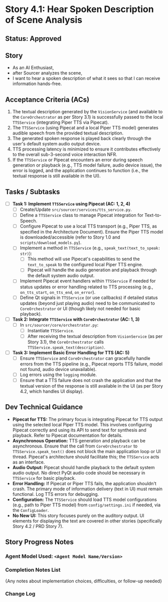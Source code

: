 # Story 4.1: Hear Spoken Description of Scene Analysis

## Status: Approved

## Story

-   As an AI Enthusiast,
-   after Sourcer analyzes the scene,
-   I want to hear a spoken description of what it sees so that I can receive information hands-free.

## Acceptance Criteria (ACs)

1.  The textual description generated by the `VisionService` (and available to the `CoreOrchestrator` as per Story 3.1) is successfully passed to the local `TTSService` (integrating Piper TTS via Pipecat).
2.  The `TTSService` (using Pipecat and a local Piper TTS model) generates audible speech from the provided textual description.
3.  The generated spoken response is played back clearly through the user's default system audio output device.
4.  TTS processing latency is minimized to ensure it contributes effectively to the overall sub-3-second voice interaction NFR.
5.  If the `TTSService` or Pipecat encounters an error during speech generation or playback (e.g., TTS model failure, audio device issue), the error is logged, and the application continues to function (i.e., the textual response is still available in the UI).

## Tasks / Subtasks

-   [ ] **Task 1: Implement `TTSService` using Pipecat (AC: 1, 2, 4)**
    -   [ ] Create/Update `src/sourcer/services/tts_service.py`.
    -   [ ] Define a `TTSService` class to manage Pipecat integration for Text-to-Speech.
    -   [ ] Configure Pipecat to use a local TTS transport (e.g., Piper TTS, as specified in the Architecture Document). Ensure the Piper TTS model is downloaded/accessible (refer to Story 1.0 and `scripts/download_models.py`).
    -   [ ] Implement a method in `TTSService` (e.g., `speak_text(text_to_speak: str)`):
        -   [ ] This method will use Pipecat's capabilities to send the `text_to_speak` to the configured local Piper TTS engine.
        -   [ ] Pipecat will handle the audio generation and playback through the default system audio output.
    -   [ ] Implement Pipecat event handlers within `TTSService` if needed for status updates or error handling related to TTS processing (e.g., `on_tts_start`, `on_tts_end`, `on_error`).
    -   [ ] Define Qt signals in `TTSService` (or use callbacks) if detailed status updates (beyond just playing audio) need to be communicated to `CoreOrchestrator` or UI (though likely not needed for basic playback).
-   [ ] **Task 2: Integrate `TTSService` with `CoreOrchestrator` (AC: 1, 3)**
    -   [ ] In `src/sourcer/core/orchestrator.py`:
        -   [ ] Instantiate `TTSService`.
        -   [ ] After receiving the textual description from `VisionService` (as per Story 3.1), the `CoreOrchestrator` calls `TTSService.speak_text(description)`.
-   [ ] **Task 3: Implement Basic Error Handling for TTS (AC: 5)**
    -   [ ] Ensure `TTSService` and `CoreOrchestrator` can gracefully handle errors from the TTS pipeline (e.g., Pipecat reports TTS failure, model not found, audio device unavailable).
    -   [ ] Log errors using the `logging` module.
    -   [ ] Ensure that a TTS failure does not crash the application and that the textual version of the response is still available in the UI (as per Story 4.2, which handles UI display).

## Dev Technical Guidance

-   **Pipecat for TTS:** The primary focus is integrating Pipecat for TTS output using the selected local Piper TTS model. This involves configuring Pipecat correctly and using its API to send text for synthesis and playback. Refer to Pipecat documentation for details.
-   **Asynchronous Operation:** TTS generation and playback can be asynchronous. Ensure that the call from `CoreOrchestrator` to `TTSService.speak_text()` does not block the main application loop or UI thread. Pipecat's architecture should facilitate this; the `TTSService` acts as an interface.
-   **Audio Output:** Pipecat should handle playback to the default system audio output. No direct PyQt audio code should be necessary in `TTSService` for basic playback.
-   **Error Handling:** If Pipecat or Piper TTS fails, the application shouldn't crash. The primary mode of information delivery (text in UI) must remain functional. Log TTS errors for debugging.
-   **Configuration:** The `TTSService` should load TTS model configurations (e.g., path to Piper TTS model) from `config/settings.ini` if needed, via the `ConfigLoader`.
-   **No New UI:** This story focuses purely on the auditory output. UI elements for displaying the text are covered in other stories (specifically Story 4.2 / PRD Story 7).

## Story Progress Notes

### Agent Model Used: `<Agent Model Name/Version>`

### Completion Notes List
{Any notes about implementation choices, difficulties, or follow-up needed}

### Change Log